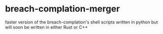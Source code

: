 # breach-complation-merger
faster version of the breach-complation's shell scripts written in python but will soon be written in either Rust or C++
